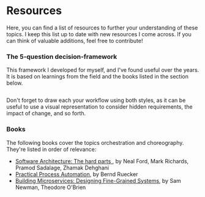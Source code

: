 # Resources

Here, you can find a list of resources to further your understanding of these topics. I keep this list up to date with new resources I come across. If you can think of valuable additions, feel free to contribute!

### The 5-question decision-framework

This framework I developed for myself, and I've found useful over the years. It is based on learnings from the field and the books listed in the section below.

```mermaid

```

Don't forget to draw each your workflow using both styles, as it can be useful to use a visual representation to consider hidden requirements, the impact of change, and so forth.

### Books

The following books cover the topics orchestration and choreography. They're listed in order of relevance:

- [Software Architecture: The hard parts ](https://www.oreilly.com/library/view/software-architecture-the/9781492086888/), by Neal Ford, Mark Richards, Pramod Sadalage, Zhamak Dehghani
- [Practical Process Automation](https://www.oreilly.com/library/view/practical-process-automation/9781492061441/), by Bernd Ruecker
- [Building Microservices: Designing Fine-Grained Systems](https://www.oreilly.com/library/view/building-microservices-designing/9781663728203/), by Sam Newman, Theodore O'Brien

